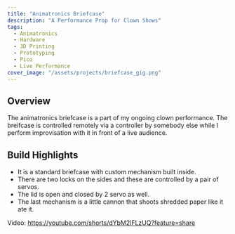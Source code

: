 ```yaml
---
title: "Animatronics Briefcase"
description: "A Performance Prop for Clown Shows"
tags:
  - Animatronics
  - Hardware
  - 3D Printing
  - Prototyping
  - Pico
  - Live Performance
cover_image: "/assets/projects/briefcase_gig.png"
---
```


## Overview

The animatronics briefcase is a part of my ongoing clown performance. The breifcase is controlled remotely via a controller by somebody else while I perform improvisation with it in front of a live audience.

## Build Highlights

- It is a standard briefcase with custom mechanism built inside.
- There are two locks on the sides and these are controlled by a pair of servos.
- The lid is open and closed by 2 servo as well.
- The last mechanism is a little cannon that shoots shredded paper like it ate it.

Video: https://youtube.com/shorts/dYbM2lFLzUQ?feature=share